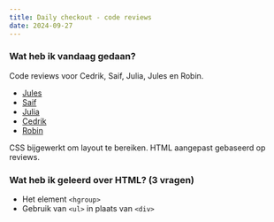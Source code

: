 ```yaml
---
title: Daily checkout - code reviews
date: 2024-09-27
---
```


### Wat heb ik vandaag gedaan?
Code reviews voor Cedrik, Saif, Julia, Jules en Robin.
* [Jules](https://github.com/julesbruins/the-client-website/issues/5)
* [Saif](https://github.com/Saif8599/the-client-website/issues/3)
* [Julia](https://github.com/julia-stevens/the-client-website/issues/6)
* [Cedrik](https://github.com/cedrikstephen/the-client-website/issues/1)
* [Robin](https://github.com/Robinwouterson/the-client-website/issues/2)

CSS bijgewerkt om layout te bereiken.
HTML aangepast gebaseerd op reviews.

### Wat heb ik geleerd over HTML? (3 vragen)
- Het element `<hgroup>`
- Gebruik van `<ul>` in plaats van `<div>`
